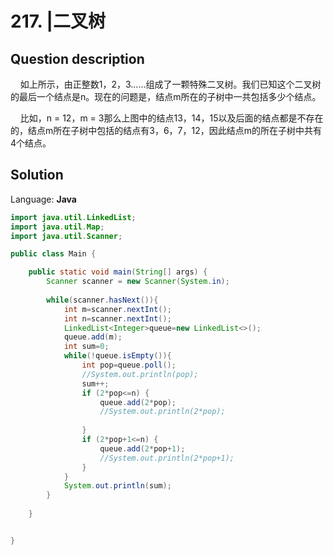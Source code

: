 # 217. |二叉树

## Question description






    如上所示，由正整数1，2，3……组成了一颗特殊二叉树。我们已知这个二叉树的最后一个结点是n。现在的问题是，结点m所在的子树中一共包括多少个结点。

    比如，n = 12，m = 3那么上图中的结点13，14，15以及后面的结点都是不存在的，结点m所在子树中包括的结点有3，6，7，12，因此结点m的所在子树中共有4个结点。


## Solution

Language: **Java**

```Java
import java.util.LinkedList;
import java.util.Map;
import java.util.Scanner;

public class Main {

    public static void main(String[] args) {
        Scanner scanner = new Scanner(System.in);
        
        while(scanner.hasNext()){
            int m=scanner.nextInt();
            int n=scanner.nextInt();
            LinkedList<Integer>queue=new LinkedList<>();
            queue.add(m);
            int sum=0;
            while(!queue.isEmpty()){
                int pop=queue.poll();
                //System.out.println(pop);
                sum++;
                if (2*pop<=n) {
                    queue.add(2*pop);
                    //System.out.println(2*pop);
                    
                }
                if (2*pop+1<=n) {
                    queue.add(2*pop+1);
                    //System.out.println(2*pop+1);
                }
            }
            System.out.println(sum);
        }
        
    }


}
```


